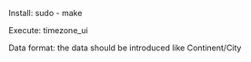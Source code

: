 Install:
	sudo -
	make

Execute:
	timezone_ui

Data format:
	the data should be introduced like Continent/City
